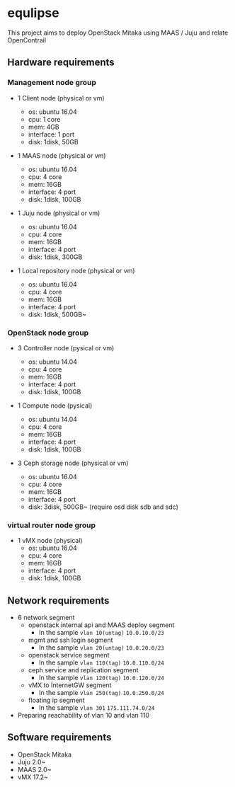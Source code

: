 # equlipse
 This project aims to deploy OpenStack Mitaka using MAAS / Juju and relate OpenContrail

## Hardware requirements

### Management node group

* 1 Client node (physical or vm)
  * os: ubuntu 16.04
  * cpu: 1 core
  * mem: 4GB
  * interface: 1 port
  * disk: 1disk, 50GB

* 1 MAAS node (physical or vm)
  * os: ubuntu 16.04
  * cpu: 4 core
  * mem: 16GB
  * interface: 4 port
  * disk: 1disk, 100GB
  
* 1 Juju node (physical or vm)
  * os: ubuntu 16.04
  * cpu: 4 core
  * mem: 16GB
  * interface: 4 port
  * disk: 1disk, 300GB
  
* 1 Local repository node (physical or vm)
  * os: ubuntu 16.04
  * cpu: 4 core
  * mem: 16GB
  * interface: 4 port
  * disk: 1disk, 500GB~
  
### OpenStack node group

* 3 Controller node (pysical or vm)
  * os: ubuntu 14.04
  * cpu: 4 core
  * mem: 16GB
  * interface: 4 port
  * disk: 1disk, 100GB
  
* 1 Compute node (pysical)
  * os: ubuntu 14.04
  * cpu: 4 core
  * mem: 16GB
  * interface: 4 port
  * disk: 1disk, 100GB

* 3 Ceph storage node (physical or vm)
  * os: ubuntu 16.04
  * cpu: 4 core
  * mem: 16GB
  * interface: 4 port
  * disk: 3disk, 500GB~ (require osd disk sdb and sdc)

### virtual router node group
  
* 1 vMX node (physical)
  * os: ubuntu 16.04
  * cpu: 4 core
  * mem: 16GB
  * interface: 4 port
  * disk: 1disk, 100GB
  
## Network requirements
* 6 network segment
  * openstack internal api and MAAS deploy segment
    * In the sample `vlan 10(untag)`  `10.0.10.0/23`
  * mgmt and ssh login segment
    * In the sample `vlan 20(untag)`  `10.0.20.0/23`
  * openstack service segment
    * In the sample `vlan 110(tag)` `10.0.110.0/24`
  * ceph service and replication segment
    * In the sample `vlan 120(tag)` `10.0.120.0/24`
  * vMX to InternetGW segment
    * In the sample `vlan 250(tag)` `10.0.250.0/24`
  * floating ip segment
    * In the sample `vlan 301` `175.111.74.0/24`
* Preparing reachability of vlan 10 and vlan 110

## Software requirements
* OpenStack Mitaka
* Juju 2.0~
* MAAS 2.0~
* vMX 17.2~
